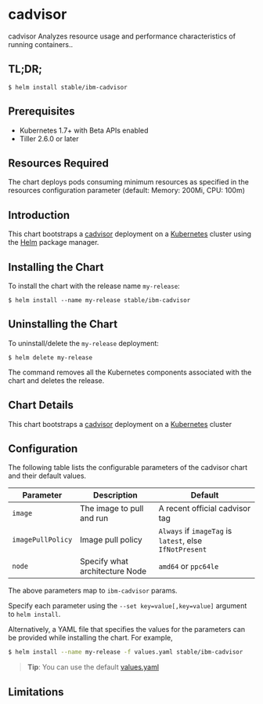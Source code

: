 # cadvisor

cadvisor Analyzes resource usage and performance characteristics of running containers..

## TL;DR;

```console
$ helm install stable/ibm-cadvisor
```

## Prerequisites

- Kubernetes 1.7+ with Beta APIs enabled
- Tiller 2.6.0 or later

## Resources Required
The chart deploys pods consuming minimum resources as specified in the resources configuration parameter (default: Memory: 200Mi, CPU: 100m)

## Introduction

This chart bootstraps a [cadvisor](https://hub.docker.com/r/ibmcom/cadvisor-ppc64le/) deployment on a [Kubernetes](http://kubernetes.io) cluster using the [Helm](https://helm.sh) package manager.


## Installing the Chart

To install the chart with the release name `my-release`:

```console
$ helm install --name my-release stable/ibm-cadvisor
```

## Uninstalling the Chart

To uninstall/delete the `my-release` deployment:

```console
$ helm delete my-release
```

The command removes all the Kubernetes components associated with the chart and deletes the release.

## Chart Details
This chart bootstraps a [cadvisor](https://hub.docker.com/r/ibmcom/cadvisor-ppc64le/) deployment on a [Kubernetes](http://kubernetes.io) cluster


## Configuration

The following table lists the configurable parameters of the cadvisor chart and their default values.

|      Parameter            |          Description            |                         Default                         |
|---------------------------|---------------------------------|---------------------------------------------------------|
| `image`                   | The image to pull and run       | A recent official cadvisor tag                             |
| `imagePullPolicy`         | Image pull policy               | `Always` if `imageTag` is `latest`, else `IfNotPresent` |
| `node`                    | Specify what architecture Node  | `amd64` or `ppc64le`                                    |


The above parameters map to `ibm-cadvisor` params.

Specify each parameter using the `--set key=value[,key=value]` argument to `helm install`. 

Alternatively, a YAML file that specifies the values for the parameters can be provided while installing the chart. For example,

```bash
$ helm install --name my-release -f values.yaml stable/ibm-cadvisor
```

> **Tip**: You can use the default [values.yaml](values.yaml)

## Limitations
